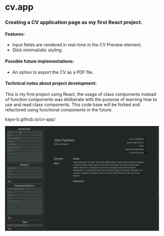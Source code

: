 # cv.app
### Creating a CV application page as my first React project.


#### Features:

 - Input fields are rendered in real-time in the CV Preview element;
 - Slick minimalistic styling.


#### Possible future implementations:

 - An option to export the CV as a PDF file.

 #### Technical notes about project development:
 This is my first project using React, the usage of class components instead of function components was deliberate with the purpose of learning how to use and read class components. This code base will be forked and refactored using functional components in the future.

 kayo-b.github.io/cv-app/
 
 ![cv](/cv-app/gif/cvrec.gif)
